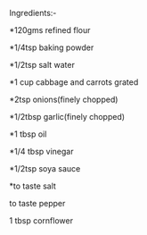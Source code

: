 Ingredients:-

*120gms refined flour

*1/4tsp baking powder

*1/2tsp salt water

*1 cup cabbage and carrots grated

*2tsp onions(finely chopped)

*1/2tbsp garlic(finely chopped)

*1 tbsp oil

*1/4 tbsp vinegar

*1/2tsp soya sauce

*to taste salt

to taste pepper

1 tbsp cornflower